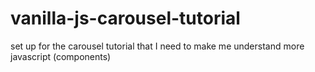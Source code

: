 # vanilla-js-carousel-tutorial
set up for the carousel tutorial that I need to make me understand more javascript (components)
